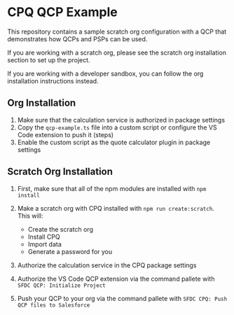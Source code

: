 # CPQ QCP Example

This repository contains a sample scratch org configuration with a QCP that demonstrates how QCPs and PSPs can be used.

If you are working with a scratch org, please see the scratch org installation section to set up the project.

If you are working with a developer sandbox, you can follow the org installation instructions instead.

## Org Installation

1. Make sure that the calculation service is authorized in package settings
2. Copy the `qcp-example.ts` file into a custom script or configure the VS Code extension to push it (steps)
3. Enable the custom script as the quote calculator plugin in package settings

## Scratch Org Installation

1. First, make sure that all of the npm modules are installed with `npm install`

2. Make a scratch org with CPQ installed with `npm run create:scratch`. This will:

   - Create the scratch org
   - Install CPQ
   - Import data
   - Generate a password for you

3. Authorize the calculation service in the CPQ package settings

4. Authorize the VS Code QCP extension via the command pallete with `SFDC QCP: Initialize Project`

5. Push your QCP to your org via the command pallete with `SFDC CPQ: Push QCP files to Salesforce`
